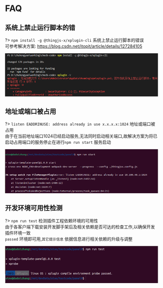 # FAQ

## 系统上禁止运行脚本的错
?> `npm install -g @thingjs-x/xplugin-cli` 系统上禁止运行脚本的错误         
可参考解决方案: https://blog.csdn.net/itopit/article/details/127284105

![系统上禁止运行脚本的错误](./resources/faq/1.系统禁止运行脚本.png "系统禁止运行脚本")



## 地址或端口被占用
?> `listen EADDRINUSE: address already in use x.x.x.x:1024` 地址或端口被占用         
由于在当前地址端口1024已经启动服务,无法同时启动相关端口,故解决方案为将已启动占用端口的服务停止在进行`npm run start` 服务启动

![地址或端口被占用](./resources/faq/2.地址或端口被占用.png "地址或端口被占用")

## 开发环境可用性检测
?> `npm run test`  检测插件工程依赖环境的可用性         
由于各客户端下载安装开发脚手架后及相关依赖是否可达的检查工作,以确保开发插件环境一致     
`passed` 环境即可用,`其它提示信息` 依据信息进行相关依赖的升级与调整

![开发环境可用性检测](./resources/faq/3.环境检查.png "开发环境可用性检测")




